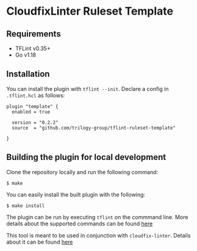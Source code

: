 # CloudfixLinter Ruleset Template

## Requirements

- TFLint v0.35+
- Go v1.18

## Installation

You can install the plugin with `tflint --init`. Declare a config in `.tflint.hcl` as follows:

```hcl
plugin "template" {
  enabled = true

  version = "0.2.2"
  source  = "github.com/trilogy-group/tflint-ruleset-template"

}
```

## Building the plugin for local development

Clone the repository locally and run the following command:

```
$ make
```

You can easily install the built plugin with the following:

```
$ make install
```

The plugin can be run by executing `tflint` on the commmand line. More details about the supported commands can be found [here](https://github.com/terraform-linters/tflint/blob/master/README.md#usage)

This tool is meant to be used in conjunction with `cloudfix-linter`. Details about it can be found [here](https://github.com/trilogy-group/cloudfix-linter)
